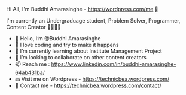 Hi All, I'm Buddhi Amarasinghe - https://wordpress.com/me 👋


I'm currently an Undergraduage student, Problem Solver, Programmer, Content Creator 👩‍🎓👩‍💻
 
- 👋 Hello, I’m @Buddhi Amarasinghe
- 👀 I love coding and try to make it happens
- 🌱 I’m currently learning about Institute Management Project
- 💞️ I’m looking to collaborate on other content creators
- 📫 Reach me : https://www.linkedin.com/in/buddhi-amarasinghe-64ab431ba/  
- 💴 Visit me on Wordpress - https://technicbea.wordpress.com/    
- 📠 Contact me - https://technicbea.wordpress.com/contact/      

<!---
GayashaBudddhi/GayashaBudddhi is a ✨ special ✨ repository because its `README.md` (this file) appears on your GitHub profile.
You can click the Preview link to take a look at your changes.
--->
